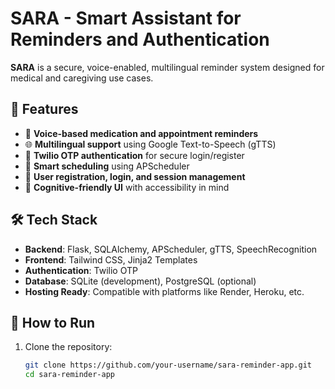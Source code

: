 # SARA - Smart Assistant for Reminders and Authentication

**SARA** is a secure, voice-enabled, multilingual reminder system designed for medical and caregiving use cases.

## 🔐 Features

- 💬 **Voice-based medication and appointment reminders**
- 🌐 **Multilingual support** using Google Text-to-Speech (gTTS)
- 🔑 **Twilio OTP authentication** for secure login/register
- 📅 **Smart scheduling** using APScheduler
- 👤 **User registration, login, and session management**
- 🧠 **Cognitive-friendly UI** with accessibility in mind

## 🛠 Tech Stack

- **Backend**: Flask, SQLAlchemy, APScheduler, gTTS, SpeechRecognition
- **Frontend**: Tailwind CSS, Jinja2 Templates
- **Authentication**: Twilio OTP
- **Database**: SQLite (development), PostgreSQL (optional)
- **Hosting Ready**: Compatible with platforms like Render, Heroku, etc.

## 🚀 How to Run

1. Clone the repository:
   ```bash
   git clone https://github.com/your-username/sara-reminder-app.git
   cd sara-reminder-app
